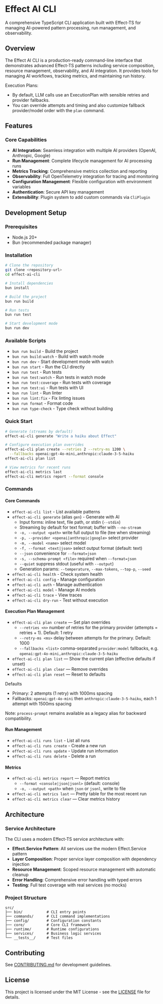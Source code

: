 # Effect AI CLI

A comprehensive TypeScript CLI application built with Effect-TS for managing AI-powered pattern processing, run management, and observability.

## Overview

The Effect AI CLI is a production-ready command-line interface that demonstrates advanced Effect-TS patterns including service composition, resource management, observability, and AI integration. It provides tools for managing AI workflows, tracking metrics, and maintaining run history.

Execution Plans:
- By default, LLM calls use an ExecutionPlan with sensible retries and provider fallbacks.
- You can override attempts and timing and also customize fallback provider/model order with the `plan` command.

## Features

### Core Capabilities
- **AI Integration**: Seamless integration with multiple AI providers (OpenAI, Anthropic, Google)
- **Run Management**: Complete lifecycle management for AI processing runs
- **Metrics Tracking**: Comprehensive metrics collection and reporting
- **Observability**: Full OpenTelemetry integration for tracing and monitoring
- **Configuration Management**: Flexible configuration with environment variables
- **Authentication**: Secure API key management
- **Extensibility**: Plugin system to add custom commands via `CliPlugin`

## Development Setup

### Prerequisites
- Node.js 20+ 
- Bun (recommended package manager)

### Installation
```bash
# Clone the repository
git clone <repository-url>
cd effect-ai-cli

# Install dependencies
bun install

# Build the project
bun run build

# Run tests
bun run test

# Start development mode
bun run dev
```

### Available Scripts
- `bun run build` - Build the project
- `bun run build:watch` - Build with watch mode
- `bun run dev` - Start development mode with watch
- `bun run start` - Run the CLI directly
- `bun run test` - Run tests
- `bun run test:watch` - Run tests in watch mode
- `bun run test:coverage` - Run tests with coverage
- `bun run test:ui` - Run tests with UI
- `bun run lint` - Run linter
- `bun run lint:fix` - Fix linting issues
- `bun run format` - Format code
- `bun run type-check` - Type check without building

### Quick Start

```bash
# Generate (streams by default)
effect-ai-cli generate "Write a haiku about Effect"

# Configure execution plan overrides
effect-ai-cli plan create --retries 2 --retry-ms 1200 \
  --fallbacks openai:gpt-4o-mini,anthropic:claude-3-5-haiku
effect-ai-cli plan list

# View metrics for recent runs
effect-ai-cli metrics last
effect-ai-cli metrics report --format console
```

### Commands

#### Core Commands
- `effect-ai-cli list` - List available patterns
- `effect-ai-cli generate` (alias `gen`) - Generate with AI
  - Input forms: inline text, file path, or stdin (`--stdin`)
  - Streaming by default for text format; buffer with `--no-stream`
  - `-o, --output <path>` write full output to file (tee when streaming)
  - `-p, --provider <openai|anthropic|google>` select provider
  - `-m, --model <name>` select model
  - `-f, --format <text|json>` select output format (default: text)
  - `--json` convenience for `--format=json`
  - `-s, --schema-prompt <file>` required when `--format=json`
  - `--quiet` suppress stdout (useful with `--output`)
  - Generation params: `--temperature`, `--max-tokens`, `--top-p`, `--seed`
- `effect-ai-cli health` - Check system health
- `effect-ai-cli config` - Manage configuration
- `effect-ai-cli auth` - Manage authentication
- `effect-ai-cli model` - Manage AI models
- `effect-ai-cli trace` - View traces
- `effect-ai-cli dry-run` - Test without execution

#### Execution Plan Management
- `effect-ai-cli plan create` — Set plan overrides
  - `--retries <n>` number of retries for the primary provider (attempts = retries + 1). Default: 1 retry
  - `--retry-ms <ms>` delay between attempts for the primary. Default: 1000
  - `--fallbacks <list>` comma-separated `provider:model` fallbacks, e.g. `openai:gpt-4o-mini,anthropic:claude-3-5-haiku`
- `effect-ai-cli plan list` — Show the current plan (effective defaults if unset)
- `effect-ai-cli plan clear` — Remove overrides
- `effect-ai-cli plan reset` — Reset to defaults

Defaults
- Primary: 2 attempts (1 retry) with 1000ms spacing
- Fallbacks: `openai:gpt-4o-mini` then `anthropic:claude-3-5-haiku`, each 1 attempt with 1500ms spacing

Note: `process-prompt` remains available as a legacy alias for backward compatibility.

#### Run Management
- `effect-ai-cli runs list` - List all runs
- `effect-ai-cli runs create` - Create a new run
- `effect-ai-cli runs update` - Update run information
- `effect-ai-cli runs delete` - Delete a run

#### Metrics
- `effect-ai-cli metrics report` — Report metrics
  - `--format <console|json|jsonl>` (default: console)
  - `-o, --output <path>` when `json` or `jsonl`, write to file
- `effect-ai-cli metrics last` — Pretty table for the most recent run
- `effect-ai-cli metrics clear` — Clear metrics history

## Architecture

### Service Architecture
The CLI uses a modern Effect-TS service architecture with:

- **Effect.Service Pattern**: All services use the modern Effect.Service pattern
- **Layer Composition**: Proper service layer composition with dependency injection
- **Resource Management**: Scoped resource management with automatic cleanup
- **Error Handling**: Comprehensive error handling with typed errors
- **Testing**: Full test coverage with real services (no mocks)

### Project Structure
```
src/
├── bin/           # CLI entry points
├── commands/      # CLI command implementations
├── config/        # Configuration constants
├── core/          # Core CLI framework
├── runtime/       # Runtime configurations
├── services/      # Business logic services
└── __tests__/     # Test files
```

## Contributing

See [CONTRIBUTING.md](Contributing.md) for development guidelines.

## License

This project is licensed under the MIT License - see the [LICENSE](LICENSE) file for details.
